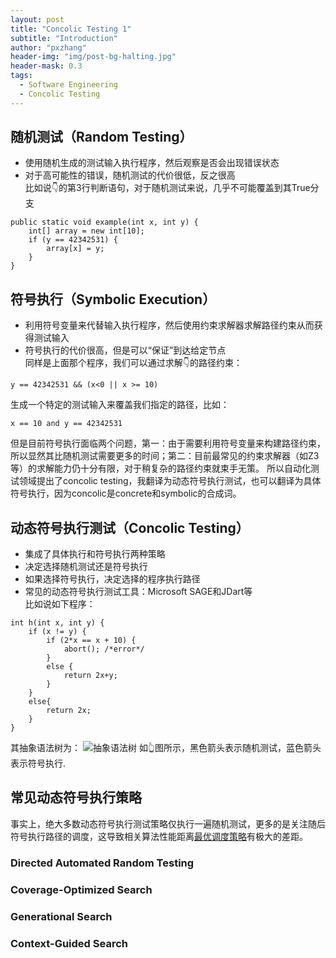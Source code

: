 ```yaml
---
layout: post
title: "Concolic Testing 1"
subtitle: "Introduction"
author: "pxzhang"
header-img: "img/post-bg-halting.jpg"
header-mask: 0.3
tags:
  - Software Engineering
  - Concolic Testing
---
```


## 随机测试（Random Testing）
- 使用随机生成的测试输入执行程序，然后观察是否会出现错误状态
- 对于高可能性的错误，随机测试的代价很低，反之很高<br/>
比如说👇的第3行判断语句，对于随机测试来说，几乎不可能覆盖到其True分支
```
public static void example(int x, int y) {
	int[] array = new int[10];
	if (y == 42342531) {
		array[x] = y; 
	}
}
```

## 符号执行（Symbolic Execution）
- 利用符号变量来代替输入执行程序，然后使用约束求解器求解路径约束从而获得测试输入
- 符号执行的代价很高，但是可以“保证”到达给定节点<br/>
同样是上面那个程序，我们可以通过求解👇的路径约束：
```
y == 42342531 && (x<0 || x >= 10)
```
生成一个特定的测试输入来覆盖我们指定的路径，比如：
```
x == 10 and y == 42342531
```
但是目前符号执行面临两个问题，第一：由于需要利用符号变量来构建路径约束，所以显然其比随机测试需要更多的时间；第二：目前最常见的约束求解器（如Z3等）的求解能力仍十分有限，对于稍复杂的路径约束就束手无策。
所以自动化测试领域提出了concolic testing，我翻译为动态符号执行测试，也可以翻译为具体符号执行，因为concolic是concrete和symbolic的合成词。

## 动态符号执行测试（Concolic Testing）
- 集成了具体执行和符号执行两种策略
- 决定选择随机测试还是符号执行
- 如果选择符号执行，决定选择的程序执行路径
- 常见的动态符号执行测试工具：Microsoft SAGE和JDart等<br/>
比如说如下程序：
```
int h(int x, int y) {
	if (x != y) { 
		if (2*x == x + 10) { 
			abort(); /*error*/
		}
		else {
			return 2x+y; 
		}
	}
	else{
		return 2x;
	} 
}
```
其抽象语法树为：
![抽象语法树](http://pxzhang94.github.io/img/posts/concolic_testing_1.png)
如👆图所示，黑色箭头表示随机测试，蓝色箭头表示符号执行.

## 常见动态符号执行策略
事实上，绝大多数动态符号执行测试策略仅执行一遍随机测试，更多的是关注随后符号执行路径的调度，这导致相关算法性能距离[最优调度策略](http://pxzhang94.github.io/2018/10/01/concolic_testing_2)有极大的差距。
### Directed Automated Random Testing
### Coverage-Optimized Search
### Generational Search
### Context-Guided Search




